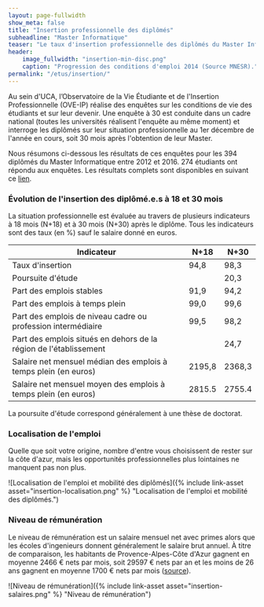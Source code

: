 ```yaml
---
layout: page-fullwidth
show_meta: false
title: "Insertion professionnelle des diplômés"
subheadline: "Master Informatique"
teaser: "Le taux d'insertion professionnelle des diplômés du Master Informatique atteint 95% après 18 mois et 98% après 30 mois. Plus de 90% des diplômés en emploi ont un emploi stable. Quasiment un quart des étudiants partent travailler hors de la région PACA."
header:
    image_fullwidth: "insertion-min-disc.png"
    caption: "Progression des conditions d'emploi 2014 (Source MNESR)."
permalink: "/etus/insertion/"
---
```



Au sein d'UCA, l’Observatoire de la Vie Étudiante et de l'Insertion Professionnelle (OVE-IP) réalise des enquêtes sur les conditions de vie des étudiants et sur leur devenir.
Une enquête à 30  est conduite dans un cadre national (toutes les universités réalisent l'enquête au même moment) et interroge les diplômés sur leur situation professionnelle au 1er décembre de l'année en cours, soit 30 mois après l'obtention de leur Master.

Nous résumons ci-dessous les résultats de ces enquêtes pour les 394 diplômés du Master Informatique entre 2012 et 2016.
274 étudiants ont répondu aux enquêtes.
Les résultats complets sont disponibles en suivant ce [lien](http://butineur-ove.unice.fr/?_inputs_&rawTabSetPanel=%22rawResultPanel%22&master-annee=%222014%22&diplome=%5B%22INFORMATIQUE%2C%20FONDEMENTS%20ET%20INGENIERIE%20(IFI)%22%2C%22RECHERCHE%20EN%20INFORMATIQUE%20FONDAMENTALE%20(RIF)%22%5D&sexe=%5B%22Femme%22%2C%22Homme%22%5D&master-domaine=%22ALL.DOM%22&annee=%5B%222012%22%2C%222013%22%2C%222014%22%2C%222015%22%2C%222016%22%5D&navPage=%22rawTabPanel%22&grade=%22Master%22&minTabSetPanel=%22minHomePanel%22&licence-domaine=%22ALL.DOM%22&licence-annee=%222014%22).


### Évolution de l'insertion des diplômé.e.s à 18 et 30 mois ###

La situation professionnelle est évaluée au travers de plusieurs indicateurs à 18 mois (N+18) et à 30 mois (N+30) après le diplôme. Tous les indicateurs sont des taux (en %) sauf le salaire donné en euros.

| Indicateur                                                        | N+18   | N+30   |
|-------------------------------------------------------------------|--------|--------|
| Taux d'insertion                                                  | 94,8   | 98,3   |
| Poursuite d'étude                                                 |        | 20,3   |
| Part des emplois stables                                          | 91,9   | 94,2   |
| Part des emplois à temps plein                                    | 99,0   | 99,6   |
| Part des emplois de niveau cadre ou profession intermédiaire      | 99,5   | 98,2   |
| Part des emplois situés en dehors de la région de l'établissement |        | 24,7   |
| Salaire net mensuel médian des emplois à temps plein (en euros)   | 2195,8 | 2368,3 |
| Salaire net mensuel moyen des emplois à temps plein (en euros)    | 2815.5 | 2755.4 |

La poursuite d'étude correspond généralement à une thèse de doctorat.

### Localisation de l'emploi ###

Quelle que soit votre origine, nombre d'entre vous choisissent de rester sur la côte d'azur, mais les opportunités professionnelles plus lointaines ne manquent pas non plus.

![Localisation de l'emploi et mobilité des diplômés]({% include link-asset asset="insertion-localisation.png" %} "Localisation de l'emploi et mobilité des diplômés.")


### Niveau de rémunération ###
Le niveau de rémunération est un salaire mensuel net avec primes alors que les écoles d'ingenieurs donnent généralement le salaire brut annuel.
À titre de comparaison, les habitants de Provence-Alpes-Côte d'Azur gagnent en moyenne 2466 € nets par mois, soit 29597 € nets par an et les moins de 26 ans gagnent en moyenne 1700 € nets par mois ([source](https://www.journaldunet.com/business/salaire/provence-alpes-cote-d-azur/region-93)).

![Niveau de rémunération]({% include link-asset asset="insertion-salaires.png" %} "Niveau de rémunération")
